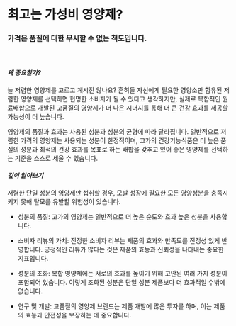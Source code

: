 # 최고는 가성비 영양제?  
### 가격은 품질에 대한 무시할 수 없는 척도입니다.
 　   
#### ***왜 중요한가?***  
늘 저렴한 영양제를 고르고 계시진 않나요? 흔히들 자신에게 필요한 영양소만 함유된 저렴한 영양제를 선택하면 현명한 소비자가 될 수 있다고 생각하지만, 실제로 복합적인 원료배합으로 개발된 고품질의 영양제가 더 나은 시너지를 통해 더 큰 건강 효과를 제공할 가능성이 더 높습니다.  
  
영양제의 품질과 효과는 사용된 성분과 성분의 균형에 따라 달라집니다. 일반적으로 저렴한 가격의 영양제는 사용되는 성분이 한정적이며, 고가의 건강기능식품은 더 높은 품질의 성분과 최적의 건강 효과를 목표로 하는 배합을 갖추고 있어 좋은 영양제를 선택하는 기준을 스스로 세울 수 있습니다.  
  
#### ***깊이 알아보기***  
저렴한 단일 성분의 영양제만 섭취할 경우, 모발 성장에 필요한 모든 영양성분을 충족시키지 못해 탈모를 유발할 위험성이 있습니다.  

 - 성분의 품질: 고가의 영양제는 일반적으로 더 높은 순도와 효과 높은 성분을 사용합니다.  

 - 소비자 리뷰의 가치: 진정한 소비자 리뷰는 제품의 효과와 만족도를 진정성 있게 반영합니다. 긍정적인 리뷰가 많다는 것은 제품의 효능과 신뢰성을 나타내는 중요한 지표입니다.  

 - 성분의 조화: 복합 영양제에는 서로의 효과를 높이기 위해 고안된 여러 가지 성분이 포함되어 있습니다. 이렇게 조화된 성분은 단일 성분 제품보다 더 효과적일 수밖에 없습니다.  

 - 연구 및 개발: 고품질의 영양제 브랜드는 제품 개발에 많은 투자를 하며, 이는 제품의 효능과 안전성을 보장하는 데 중요합니다.
<!--stackedit_data:
eyJoaXN0b3J5IjpbLTEyNDIzMzY2OTAsMjY1NzM5MTUyXX0=
-->